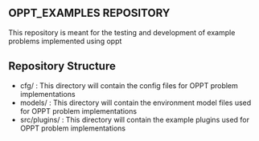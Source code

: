## OPPT_EXAMPLES REPOSITORY
This repository is meant for the testing and development of example problems implemented using oppt


## Repository Structure
- cfg/ : This directory will contain the config files for OPPT problem implementations
- models/ : This directory will contain the environment model files used for OPPT problem implementations
- src/plugins/ : This directory will contain the example plugins used for OPPT problem implementations

